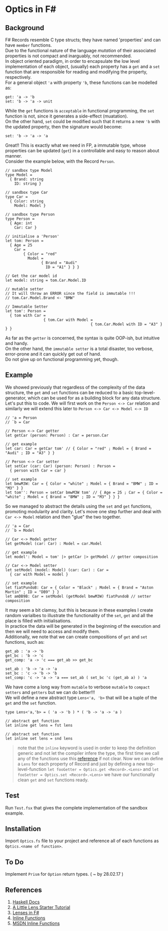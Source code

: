 # Optics in F\# #

## Background

F# Records resemble C type structs; they have named 'properties' and can have `member` functions. <br>
Due to the functional nature of the language *mutation* of their associated properties is not compact and inarguably, not recommended. <br>
In object oriented paradigm, in order to encapsulate the low level implementation of each object, (usually) each property has a `get` and a `set` function that are responsible for reading and modifying the property, respectively. <br>
For a general object `'a` with property `'b`, these functions can be modelled as:
```
get: 'a -> 'b
set: 'b -> 'a -> unit
```
While the `get` functions is `acceptable` in functional programming, the `set` function is not, since it generates a side-effect (muatation). <br>
On the other hand, `set` could be modified such that it returns a new `'b` with the updated property, then the signature would become:
```
set: 'b -> 'a -> 'a
```
Great!! This is exactly what we need in FP, a immutable type, whose properties can be updated (`get`) in a controllable and easy to reason about manner. <br>
Consider the example below, with the Record `Person`.
```F#
// sandbox type Model
type Model =
  { Brand: string
    ID: string }

// sandbox type Car
type Car =
  { Color: string
    Model: Model }

// sandbox type Person
type Person = 
  { Age: int
    Car: Car }

// initialise a 'Person'
let tom: Person = 
  { Age = 25
    Car = 
        { Color = "red"
          Model = 
                { Brand = "Audi"
                  ID = "A1" } } }

// Get the car model id
let model: string = tom.Car.Model.ID

// mutable setter
// It will throw an ERROR since the field is immutable !!!
// tom.Car.Model.Brand <- "BMW"

// Immutable Setter
let tom': Person =
  { tom with Car =
                 { tom.Car with Model = 
                                      { tom.Car.Model with ID = "A3" } } }
```
As far as the `getter` is concerned, the syntax is quite OOP-ish, but intuitive and handy. <br>
On the other hand, the `immutable setter` is a total disaster, too verbose, error-prone and it can quickly get out of hand. <br>
Do not give up on functional programming yet, though.

## Example

We showed previously that regardless of the complexity of the data structure, the `get` and `set` functions can be reduced to a basic top-level-generator, which can be used for as a building block for any data structure. <br> 
Let's put this to code. We will first work on the `Person <-> Car` relation and similarly we will extend this later to `Person <-> Car <-> Model <-> ID`
```
// 'a = Person
// `b = Car

// Person <-> Car getter
let getCar (person: Person) : Car = person.Car

// get example
let car: Car = getCar tom' // { Color = "red" ; Model = { Brand = "Audi" ; ID = "A3" } }

// Person <-> Car setter
let setCar (car: Car) (person: Person) : Person = 
  { person with Car = car }

// set example
let bmwM3W: Car = { Color = "white" ; Model = { Brand = "BMW" ; ID = "M3" } }
let tom'': Person = setCar bmwM3W tom' // { Age = 25 ; Car = { Color = "white" ; Model = { Brand = "BMW" ; ID = "M3" } } }
```
So we managed to abstract the details using the `set` and `get` functions, promoting modularity and clarity. Let's move one step further and deal with `Car <-> Model` relation and then "glue" the two together.
```F#
// 'a = Car
// `b = Model

// Car <-> Model getter
let getModel (car: Car) : Model = car.Model

// get example
let model': Model = tom' |> getCar |> getModel // getter composition

// Car <-> Model setter
let setModel (model: Model) (car: Car) : Car = 
  { car with Model = model }

// set example
let fiatPundoB: Car = { Color = "Black" ; Model = { Brand = "Aston Martin" ; ID = "DB9" } }
let amDB9B: Car = setModel (getModel bmwM3W) fiatPundoB // setter composition
```
It may seem a bit clamsy, but this is because in these examples I create random varialbes to illustrate the functionality of the `set`, `get` and all the place is filled with initialisations. <br>
In practice the data will be generated in the beginning of the execution and then we will need to access and modify them. <br>
Additionally, we note that we can create compositions of `get` and `set` functions, such as:
```
get_ab : 'a -> 'b
get_bc : 'b -> 'c
get_comp: 'a -> 'c === get_ab >> get_bc

set_ab : 'b -> 'a -> 'a
set_bc : 'c -> 'b -> 'b
set_comp: 'c -> 'a -> 'a === set_ab ( set_bc 'c (get_ab a) ) 'a
```
We have come a long way from `mutable` to verbose `mutable` to `compact` `setters` and `getters` but we can do better!!! <br>
We will define a new abstract type `Lens<'a, 'b>` that will be a tuple of the `get` and the `set` function.
```
type Lens<'a,'b> = ( 'a -> 'b ) * ( 'b -> 'a -> 'a )

// abstract get function
let inline get lens = fst lens

// abstract set function
let inline set lens = snd lens
```
> note that the `inline` keyword is used in order to keep the definition generic
> and not let the compiler infere the type, the first time we call any of the functions
> use this [reference](http://blog.2mas.xyz/constraints-in-fsharp/) if not clear.
Now we can define a `Lens` for each property of Record and just by defining 
a new top-level-function `let fooGetter = Optics.get <Record>.<Lens>` and `let fooSetter = Optics.set <Record>.<Lens>`
we have our functionally clean `get` and `set` functions ready. <br>

## Test

Run `Test.fsx` that gives the complete implementation of the sandbox example.

## Installation

Import `Optics.fs` file to your project and reference all of each functions as `Optics.<name of function>`.

## To Do

Implement `Prism` for `Option` return types. ( ~ by 28.02.17 )

## References

1. [Haskell Docs](https://hackage.haskell.org/package/lens)
2. [A Little Lens Starter Tutorial](https://www.schoolofhaskell.com/school/to-infinity-and-beyond/pick-of-the-week/a-little-lens-starter-tutorial)
3. [Lenses in F#](http://bugsquash.blogspot.co.uk/2011/11/lenses-in-f.html)
4. [Inline Functions](http://blog.2mas.xyz/constraints-in-fsharp/)
5. [MSDN Inline Functions](https://docs.microsoft.com/en-us/dotnet/articles/fsharp/language-reference/functions/inline-functions)
